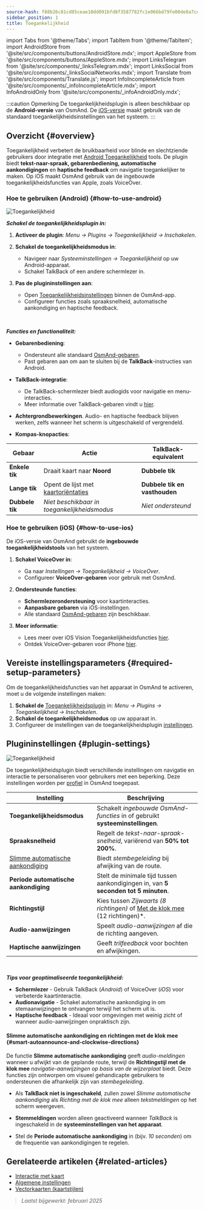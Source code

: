 ```yaml
---
source-hash: f88b26c81cd85ceae10dd091bfd8f3587782fc1e066bd79fe00de8a7ce769b72
sidebar_position: 1
title: Toegankelijkheid
---
```

import Tabs from '@theme/Tabs';
import TabItem from '@theme/TabItem';
import AndroidStore from '@site/src/components/buttons/AndroidStore.mdx';
import AppleStore from '@site/src/components/buttons/AppleStore.mdx';
import LinksTelegram from '@site/src/components/_linksTelegram.mdx';
import LinksSocial from '@site/src/components/_linksSocialNetworks.mdx';
import Translate from '@site/src/components/Translate.js';
import InfoIncompleteArticle from '@site/src/components/_infoIncompleteArticle.mdx';
import InfoAndroidOnly from '@site/src/components/_infoAndroidOnly.mdx';


:::caution Opmerking
De toegankelijkheidsplugin is alleen beschikbaar op de **Android-versie** van OsmAnd. De [iOS-versie](#how-to-use-ios) maakt gebruik van de standaard toegankelijkheidsinstellingen van het systeem.
:::

## Overzicht {#overview}

Toegankelijkheid verbetert de bruikbaarheid voor blinde en slechtziende gebruikers door integratie met [Android Toegankelijkheid](https://www.android.com/accessibility/) tools. De plugin biedt **tekst-naar-spraak, gebarenbediening, automatische aankondigingen** en **haptische feedback** om navigatie toegankelijker te maken. Op iOS maakt OsmAnd gebruik van de ingebouwde toegankelijkheidsfuncties van Apple, zoals VoiceOver.


### Hoe te gebruiken (Android) {#how-to-use-android}

![Toegankelijkheid](@site/static/img/plugins/Accessibility/access_turned_off.png)

***Schakel de toegankelijkheidsplugin in:***

1. **Activeer de plugin**: *Menu → Plugins → Toegankelijkheid → Inschakelen*.

2. **Schakel de toegankelijkheidsmodus in**:
   - Navigeer naar *Systeeminstellingen → Toegankelijkheid* op uw Android-apparaat.
   - Schakel TalkBack of een andere schermlezer in.

3. **Pas de plugininstellingen aan**:
   - Open [Toegankelijkheidsinstellingen](#plugin-settings) binnen de OsmAnd-app.
   - Configureer functies zoals spraaksnelheid, automatische aankondiging en haptische feedback.

<br/>

***Functies en functionaliteit:***

- **Gebarenbediening**:
   - Ondersteunt alle standaard [OsmAnd-gebaren](../map/interact-with-map#gebaren).
   - Past gebaren aan om aan te sluiten bij de **TalkBack**-instructies van Android.

- **TalkBack-integratie**:
   - De TalkBack-schermlezer biedt audiogids voor navigatie en menu-interacties.
   - Meer informatie over TalkBack-gebaren vindt u [hier](https://support.google.com/accessibility/android/answer/6151827?hl=en&ref_topic=10601570#zippy=%2Cother%2Cbasic-navigation).

- **Achtergrondbewerkingen**. Audio- en haptische feedback blijven werken, zelfs wanneer het scherm is uitgeschakeld of vergrendeld.

- **Kompas-knopacties**:

| Gebaar | Actie | TalkBack-equivalent |
|-----|-----|-----|
| **Enkele tik** | Draait kaart naar **Noord** | **Dubbele tik** |
| **Lange tik** | Opent de lijst met [kaartoriëntaties](../map/interact-with-map.md#map-orientation-modes) | **Dubbele tik en vasthouden** |
| **Dubbele tik** | *Niet beschikbaar in toegankelijkheidsmodus* | *Niet ondersteund* |


### Hoe te gebruiken (iOS) {#how-to-use-ios}

De iOS-versie van OsmAnd gebruikt de **ingebouwde toegankelijkheidstools** van het systeem.

1. **Schakel VoiceOver in**:
   - Ga naar *Instellingen → Toegankelijkheid → VoiceOver*.
   - Configureer **VoiceOver-gebaren** voor gebruik met OsmAnd.

2. **Ondersteunde functies**:
   - **Schermlezerondersteuning** voor kaartinteracties.
   - **Aanpasbare gebaren** via iOS-instellingen.
   - Alle standaard [OsmAnd-gebaren](../map/interact-with-map#gebaren) zijn beschikbaar.

3. **Meer informatie**:
   - Lees meer over iOS Vision Toegankelijkheidsfuncties [hier](https://www.apple.com/accessibility/vision/).
   - Ontdek VoiceOver-gebaren voor iPhone [hier](https://support.apple.com/en-gb/guide/iphone/iph3e2e2281/ios).


## Vereiste instellingsparameters {#required-setup-parameters}

Om de toegankelijkheidsfuncties van het apparaat in OsmAnd te activeren, moet u de volgende instellingen maken:

1. **Schakel de** [Toegankelijkheidsplugin](../plugins/index.md#enable--disable) in: *Menu → Plugins → Toegankelijkheid → Inschakelen*.
2. **Schakel de toegankelijkheidsmodus** op uw apparaat in.
3. Configureer de instellingen van de toegankelijkheidsplugin [instellingen](#plugin-settings).


## Plugininstellingen {#plugin-settings}

*<Translate android="true" ids="shared_string_menu,plugins_menu_group,shared_string_accessibility,shared_string_settings"/>*

![Toegankelijkheid](@site/static/img/plugins/Accessibility/access_.png)

De toegankelijkheidsplugin biedt verschillende instellingen om navigatie en interactie te personaliseren voor gebruikers met een beperking. Deze instellingen worden per [profiel](../personal/profiles.md) in OsmAnd toegepast.

| Instelling | Beschrijving |
|---------------------------|-------------|
| **Toegankelijkheidsmodus** | Schakelt *ingebouwde OsmAnd-functies* in of gebruikt **systeeminstellingen**. |
| **Spraaksnelheid** | Regelt de *tekst-naar-spraak-snelheid*, variërend van **50% tot 200%**. |
| [Slimme automatische aankondiging](#smart-autoannounce-and-clockwise-directions) | Biedt *stembegeleiding* bij afwijking van de route. |
| **Periode automatische aankondiging** | Stelt de minimale tijd tussen aankondigingen in, van **5 seconden tot 5 minuten**. |
| **Richtingstijl** | Kies tussen *Zijwaarts (8 richtingen)* of [Met de klok mee](#smart-autoannounce-and-clockwise-directions) (12 richtingen)*. |
| **Audio-aanwijzingen** | Speelt *audio-aanwijzingen* af die de richting aangeven. |
| **Haptische aanwijzingen** | Geeft *trilfeedback* voor bochten en afwijkingen. |

<!--
- **Toegankelijkheidsmodus**. Schakel speciale tools in die mensen met een beperking helpen om met de OsmAnd-app te communiceren. Er zijn drie modi: *Aan* - schakelt de ingebouwde OsmAnd-functies in, *Uit* - schakelt alle pluginfuncties uit, en *Volgens de Android-systeeminstellingen* - schakelt Android-systeeminstellingen in.

- **Spraaksnelheid**. Pas de spraaksnelheid van de tekst-naar-spraak aan, variërend van 50% tot 200%.

- **Slimme automatische aankondiging**. Indien ingeschakeld, ontvangt u stemmeldingen wanneer u afwijkt van de ingestelde route.

- **Periode automatische aankondiging**. Dit is een automatische aankondiging van de richting en afstand tot uw bestemming. U kunt een minimale tijd tussen aankondigingen selecteren, variërend van 5 seconden tot 5 minuten.

- **Richtingstijl**. Kies hoe de OsmAnd-app u op de hoogte stelt van richtingen. *Zijwaarts* - geeft de richting naar de windstreken aan (8 richtingen), *Met de klok mee* - geeft richtingen aan die georiënteerd zijn op de wijzerplaat (12 richtingen).

- **Audio-aanwijzingen**. Biedt feedback tijdens het navigeren door de richting naar het doel met geluid aan te geven.

- **Haptische aanwijzingen**. Deze instelling geeft haptische feedback tijdens het navigeren. De trilling geeft de richting naar het doel en afwijkingen van het pad aan.
-->

<br/>

***Tips voor geoptimaliseerde toegankelijkheid:***

- **Schermlezer** - Gebruik TalkBack (*Android*) of VoiceOver (*iOS*) voor verbeterde kaartinteractie.
- **Audionavigatie** - Schakel automatische aankondiging in om stemaanwijzingen te ontvangen terwijl het scherm uit is.
- **Haptische feedback** - Ideaal voor omgevingen met weinig zicht of wanneer audio-aanwijzingen onpraktisch zijn.


#### Slimme automatische aankondiging en richtingen met de klok mee {#smart-autoannounce-and-clockwise-directions}

De functie **Slimme automatische aankondiging** geeft *audio-meldingen* wanneer u afwijkt van de geplande route, terwijl de **Richtingstijl met de klok mee** *navigatie-aanwijzingen op basis van de wijzerplaat* biedt. Deze functies zijn ontworpen om visueel gehandicapte gebruikers te ondersteunen die afhankelijk zijn van *stembegeleiding*.

- Als **TalkBack niet is ingeschakeld**, zullen zowel *Slimme automatische aankondiging* als *Richting met de klok mee* alleen *tekstmeldingen* op het scherm weergeven.

- **Stemmeldingen** worden alleen geactiveerd wanneer *TalkBack* is ingeschakeld in de **systeeminstellingen van het apparaat**.

- Stel de **Periode automatische aankondiging** in (bijv. *10 seconden*) om de frequentie van aankondigingen te regelen.


## Gerelateerde artikelen {#related-articles}

- [Interactie met kaart](../../user/map/interact-with-map.md)
- [Algemene instellingen](../../user/personal/global-settings.md)
- [Vectorkaarten (kaartstijlen)](../../user/map/vector-maps.md)

> *Laatst bijgewerkt: februari 2025*